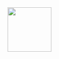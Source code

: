 <div id="header" align="center">
  <img src="https://media.giphy.com/media/3oKIPEqDGUULpEU0aQ/giphy.gif?cid=790b7611bem7etrib2lry0jzrjppqhcfz6h2hotqtmlw9u0p&ep=v1_gifs_search&rid=giphy.gif&ct=g" width="100"/>
</div>
